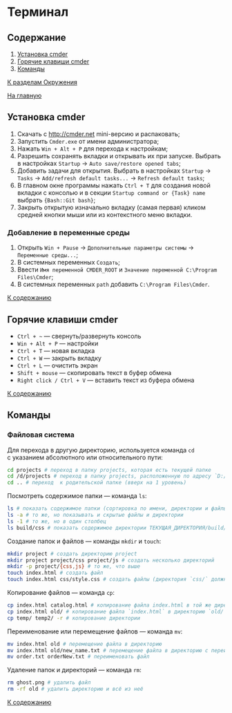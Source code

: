 # Терминал

## Содержание

1. [Установка cmder](#установка-cmder)
2. [Горячие клавиши cmder](#горячие-клавиши-cmder)
3. [Команды](#команды)

[К разделам Окружения](https://github.com/Holiden/Library/blob/master/sctions/evironment/README.md)

[На главную](https://github.com/Holiden/Library/blob/master/README.md)

## Установка cmder

1. Скачать с <http://cmder.net> mini-версию и распаковать;
2. Запустить `Cmder.exe` от имени администратора;
3. Нажать `Win + Alt + P` для перехода к настройкам;
4. Разрешить сохранять вкладки и открывать их при запуске. Выбрать в настройках `Startup` → `Auto save/restore opened tabs`;
5. Добавить задачи для открытия. Выбрать в настройках `Startup` → `Tasks` → `Add/refresh default tasks...` → `Refresh default tasks`;
6. В главном окне программы нажать `Ctrl + T` для создания новой вкладки с консолью и в секции `Startup command or {Task} name` выбрать `{Bash::Git bash}`;
7. Закрыть открытую изначально вкладку (самая первая) кликом средней кнопки мыши или из контекстного меню вкладки.

### Добавление в переменные среды

1. Открыть `Win + Pause` → `Дополнительные параметры системы` → `Переменные среды...`;
2. В системных переменных `Создать`;
3. Ввести `Имя переменной CMDER_ROOT` и `Значение переменной C:\Program Files\Cmder`;
4. В системных переменных `path` добавить `C:\Program Files\Cmder`.

[К содержанию](#содержание)

## Горячие клавиши cmder

- `Ctrl + ~` — свернуть/развернуть консоль
- `Win + Alt + P` — настройки
- `Ctrl + T` — новая вкладка
- `Ctrl + W` — закрыть вкладку
- `Ctrl + L` — очистить экран
- `Shift + mouse` — скопировать текст в буфер обмена
- `Right click / Ctrl + V` — вставить текст из буфера обмена

[К содержанию](#содержание)

## Команды

### Файловая система

Для перехода в другую директорию, используется команда `cd` с указанием абсолютного или относительного пути:

```bash
cd projects # переход в папку projects, которая есть текущей папке
cd /d/projects # переход в папку projects, расположенную по адресу `D:/projects` (где бы не находился пользователь)
cd .. # переход  к родительской папке (вверх на 1 уровень)
```

Посмотреть содержимое папки — команда `ls`:

```bash
ls # показать содержимое папки (сортировка по имени, директории и файлы вперемешку, несколько столбцов)
ls -a # то же, но показывать и скрытые файлы и директории
ls -1 # то же, но в один столбец
ls build/css # показать содержимое директории ТЕКУЩАЯ_ДИРЕКТОРИЯ/build/css
```

Создание папок и файлов — команды `mkdir` и `touch`:

```bash
mkdir project # создать директорию project
mkdir project project/css project/js # создать несколько директорий
mkdir -p project/{css,js} # то же, что выше
touch index.html # создать файл
touch index.html css/style.css # создать файлы (директория `css/` должна уже существовать)
```

Копирование файлов — команда `cp`:

```bash
cp index.html catalog.html # копирование файла index.html в той же директории с переименованием в `catalog.html`
cp index.html old/ # копирование файла `index.html` в директорию `old/` (все произойдёт в текущей директории)
cp temp/ temp2/ -r # копирование директории
```

Переименование или перемещение файлов — команда `mv`:

```bash
mv index.html old # перемещение файла в директорию
mv index.html old/new_name.txt # перемещение файла в директорию с переименованием файла
mv order.txt orderNew.txt # переименовать файл
```

Удаление папок и директорий — команда `rm`:

```bash
rm ghost.png # удалить файл
rm -rf old # удалить директорию и всё из неё
```

[К содержанию](#содержание)
